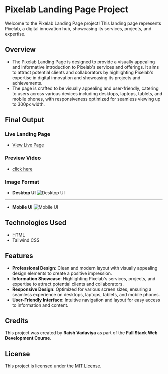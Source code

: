 # Pixelab Landing Page Project

Welcome to the Pixelab Landing Page project! This landing page represents Pixelab, a digital innovation hub, showcasing its services, projects, and expertise.

## Overview

- The Pixelab Landing Page is designed to provide a visually appealing and informative introduction to Pixelab's services and offerings. It aims to attract potential clients and collaborators by highlighting Pixelab's expertise in digital innovation and showcasing its projects and achievements.
- The page is crafted to be visually appealing and user-friendly, catering to users across various devices including desktops, laptops, tablets, and mobile phones, with responsiveness optimized for seamless viewing up to 300px width.


## Final Output

### Live Landing Page
- [View Live Page](https://pixelab-l-p.netlify.app)


### Preview Video
- [click here](https://res.cloudinary.com/deodsnio3/video/upload/v1715400562/Milestone%20Exame%20Assignment/Pixelab_landing_page_hz5eed.mp4)


### Image Format
- **Desktop UI**
  ![Desktop UI](https://res.cloudinary.com/deodsnio3/image/upload/v1715397117/Milestone%20Exame%20Assignment/Final_output_of_Pixerlab_landing_page_desktop_UI_mfuvb2.png)

----

- **Mobile UI**
  ![Mobile UI](https://res.cloudinary.com/deodsnio3/image/upload/v1715397116/Milestone%20Exame%20Assignment/Final_output_of_Pixelablanding_page_mobile_UI_skgpmu.png)

  


## Technologies Used

- HTML
- Tailwind CSS


## Features

- **Professional Design**: Clean and modern layout with visually appealing design elements to create a positive impression.
- **Information Showcase**: Highlighting Pixelab's services, projects, and expertise to attract potential clients and collaborators.
- **Responsive Design**: Optimized for various screen sizes, ensuring a seamless experience on desktops, laptops, tablets, and mobile phones.
- **User-Friendly Interface**: Intuitive navigation and layout for easy access to information and content.


## Credits

This project was created by **Raish Vadaviya** as part of the **Full Stack Web Development Course**.

## License

This project is licensed under the [MIT License](https://github.com/Raish10100/Milestone-exam-repository/blob/master/LICENSE).